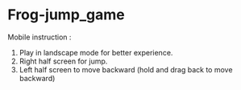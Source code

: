 # Frog-jump_game
Mobile instruction :
1. Play in landscape mode for better experience.
2. Right half screen for jump.
3. Left half screen to move backward (hold and drag back to move backward)
